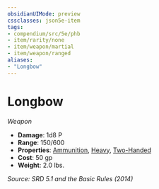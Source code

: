 ```yaml
---
obsidianUIMode: preview
cssclasses: json5e-item
tags:
- compendium/src/5e/phb
- item/rarity/none
- item/weapon/martial
- item/weapon/ranged
aliases: 
- "Longbow"
---
```

# Longbow
*Weapon*  

- **Damage**: 1d8 P
- **Range**: 150/600
- **Properties**: [Ammunition](TTRPG/rules/item-properties.md#Ammunition), [Heavy](TTRPG/rules/item-properties.md#Heavy), [Two-Handed](TTRPG/rules/item-properties.md#Two-Handed)
- **Cost**: 50 gp
- **Weight**: 2.0 lbs.

*Source: SRD 5.1 and the Basic Rules (2014)*